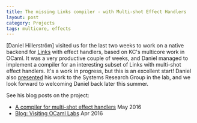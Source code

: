 ```yaml
---
title: The missing Links compiler - with Multi-shot Effect Handlers
layout: post
category: Projects
tags: multicore, effects
---
```


[Daniel Hillerström] visited us for the last two weeks to work on a native
backend for [Links](http://blog.dhil.net/posts/2015-11-15-programming-with-effect-handlers-in-links-1.html) with effect handlers, based on KC's multicore work in OCaml. It was a very
productive couple of weeks, and Daniel managed to implement a compiler
for an interesting subset of Links with multi-shot effect handlers.
It's a work in progress, but this is an excellent start! Daniel
also [presented](http://homepages.inf.ed.ac.uk/s1467124/talks/ocl2016-04.pdf)
his work to the Systems Research Group in the lab, and we look forward
to welcoming Daniel back later this summer.

See his blog posts on the project:

-   [A compiler for multi-shot effect
    handlers](http://blog.dhil.net/posts/2016-05-08-a-compiler-for-multi-shot-effect-handlers.html)
    May 2016
-   [Blog: Visiting OCaml
    Labs](http://blog.dhil.net/posts/2016-04-18-visiting-ocamllabs-day-1.html)
    Apr 2016
